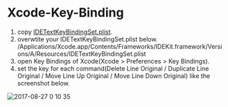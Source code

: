 # Xcode-Key-Binding

1. copy [IDETextKeyBindingSet.plist](https://github.com/Nabeee/Xcode-Key-Binding/blob/master/IDETextKeyBindingSet.plist).
2. overwtite your IDETextKeyBindingSet.plist below.
 /Applications/Xcode.app/Contents/Frameworks/IDEKit.framework/Versions/A/Resources/IDETextKeyBindingSet.plist
2. open Key Bindings of Xcode(Xcode > Preferences > Key Bindings).
3. set the key for each command(Delete Line Original / Duplicate Line Original / Move Line Up Original / Move Line Down Original) like the screenshot below.

![2017-08-27 0 10 35](https://user-images.githubusercontent.com/19832384/29742593-18a04d8c-8abd-11e7-8a87-99887ca73367.png)
